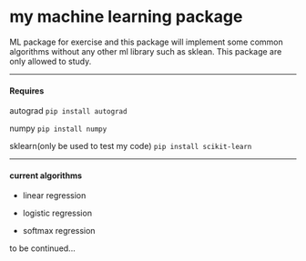 # my machine learning package

ML package for exercise and this package will implement some common algorithms without any other ml library such as sklean. This package are only allowed to study.

----
#### Requires

autograd `pip install autograd`

numpy `pip install numpy`

sklearn(only be used to test my code) `pip install scikit-learn`

----
#### current algorithms

- linear regression

- logistic regression

- softmax regression

to be continued...
